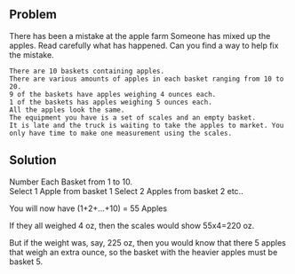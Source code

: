 ## Problem 

There has been a mistake at the apple farm
Someone has mixed up the apples. Read carefully what has happened. Can you find a way to help fix the mistake.

    There are 10 baskets containing apples.
    There are various amounts of apples in each basket ranging from 10 to 20.
    9 of the baskets have apples weighing 4 ounces each.
    1 of the baskets has apples weighing 5 ounces each.
    All the apples look the same.
    The equipment you have is a set of scales and an empty basket.
    It is late and the truck is waiting to take the apples to market. You only have time to make one measurement using the scales.


## Solution 

Number Each Basket from 1 to 10.  
	Select 1 Apple from basket 1
	Select 2 Apples from basket 2
	etc..

You will now have (1+2+...+10) = 55 Apples

If they all weighed 4 oz, then the scales would show 55x4=220 oz.

But if the weight was, say, 225 oz, then you would know that there 5 apples that weigh an extra ounce, so the basket with the heavier apples must be basket 5.

